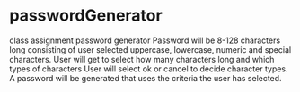 # passwordGenerator
class assignment password generator
Password will be 8-128 characters long consisting of user selected uppercase, lowercase, numeric and special characters.
User will get to select how many characters long and which types of characters
User will select ok or cancel to decide character types.
A password will be generated that uses the criteria the user has selected.